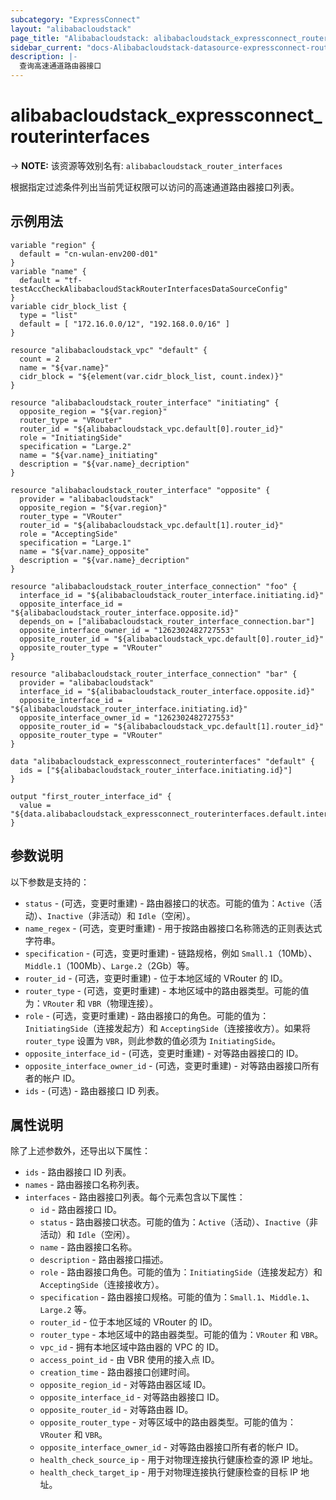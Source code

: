```yaml
---
subcategory: "ExpressConnect"
layout: "alibabacloudstack"
page_title: "Alibabacloudstack: alibabacloudstack_expressconnect_routerinterfaces"
sidebar_current: "docs-Alibabacloudstack-datasource-expressconnect-routerinterfaces"
description: |- 
  查询高速通道路由器接口
---
```


# alibabacloudstack_expressconnect_routerinterfaces
-> **NOTE:** 该资源等效别名有: `alibabacloudstack_router_interfaces`

根据指定过滤条件列出当前凭证权限可以访问的高速通道路由器接口列表。

## 示例用法

```hcl
variable "region" {
  default = "cn-wulan-env200-d01"
}
variable "name" {
  default = "tf-testAccCheckAlibabacloudStackRouterInterfacesDataSourceConfig"
}
variable cidr_block_list {
  type = "list"
  default = [ "172.16.0.0/12", "192.168.0.0/16" ]
}

resource "alibabacloudstack_vpc" "default" {
  count = 2
  name = "${var.name}"
  cidr_block = "${element(var.cidr_block_list, count.index)}"
}

resource "alibabacloudstack_router_interface" "initiating" {
  opposite_region = "${var.region}"
  router_type = "VRouter"
  router_id = "${alibabacloudstack_vpc.default[0].router_id}"
  role = "InitiatingSide"
  specification = "Large.2"
  name = "${var.name}_initiating"
  description = "${var.name}_decription"
}

resource "alibabacloudstack_router_interface" "opposite" {
  provider = "alibabacloudstack"
  opposite_region = "${var.region}"
  router_type = "VRouter"
  router_id = "${alibabacloudstack_vpc.default[1].router_id}"
  role = "AcceptingSide"
  specification = "Large.1"
  name = "${var.name}_opposite"
  description = "${var.name}_decription"
}

resource "alibabacloudstack_router_interface_connection" "foo" {
  interface_id = "${alibabacloudstack_router_interface.initiating.id}"
  opposite_interface_id = "${alibabacloudstack_router_interface.opposite.id}"
  depends_on = ["alibabacloudstack_router_interface_connection.bar"]
  opposite_interface_owner_id = "1262302482727553"
  opposite_router_id = "${alibabacloudstack_vpc.default[0].router_id}"
  opposite_router_type = "VRouter"
}

resource "alibabacloudstack_router_interface_connection" "bar" {
  provider = "alibabacloudstack"
  interface_id = "${alibabacloudstack_router_interface.opposite.id}"
  opposite_interface_id = "${alibabacloudstack_router_interface.initiating.id}"
  opposite_interface_owner_id = "1262302482727553"
  opposite_router_id = "${alibabacloudstack_vpc.default[1].router_id}"
  opposite_router_type = "VRouter"
}

data "alibabacloudstack_expressconnect_routerinterfaces" "default" {
  ids = ["${alibabacloudstack_router_interface.initiating.id}"]
}

output "first_router_interface_id" {
  value = "${data.alibabacloudstack_expressconnect_routerinterfaces.default.interfaces.0.id}"
}
```

## 参数说明

以下参数是支持的：

* `status` - (可选，变更时重建) - 路由器接口的状态。可能的值为：`Active`（活动）、`Inactive`（非活动）和 `Idle`（空闲）。
* `name_regex` - (可选，变更时重建) - 用于按路由器接口名称筛选的正则表达式字符串。
* `specification` - (可选，变更时重建) - 链路规格，例如 `Small.1`（10Mb）、`Middle.1`（100Mb）、`Large.2`（2Gb）等。
* `router_id` - (可选，变更时重建) - 位于本地区域的 VRouter 的 ID。
* `router_type` - (可选，变更时重建) - 本地区域中的路由器类型。可能的值为：`VRouter` 和 `VBR`（物理连接）。
* `role` - (可选，变更时重建) - 路由器接口的角色。可能的值为：`InitiatingSide`（连接发起方）和 `AcceptingSide`（连接接收方）。如果将 `router_type` 设置为 `VBR`，则此参数的值必须为 `InitiatingSide`。
* `opposite_interface_id` - (可选，变更时重建) - 对等路由器接口的 ID。
* `opposite_interface_owner_id` - (可选，变更时重建) - 对等路由器接口所有者的帐户 ID。
* `ids` - (可选) - 路由器接口 ID 列表。

## 属性说明

除了上述参数外，还导出以下属性：

* `ids` - 路由器接口 ID 列表。
* `names` - 路由器接口名称列表。
* `interfaces` - 路由器接口列表。每个元素包含以下属性：
  * `id` - 路由器接口 ID。
  * `status` - 路由器接口状态。可能的值为：`Active`（活动）、`Inactive`（非活动）和 `Idle`（空闲）。
  * `name` - 路由器接口名称。
  * `description` - 路由器接口描述。
  * `role` - 路由器接口角色。可能的值为：`InitiatingSide`（连接发起方）和 `AcceptingSide`（连接接收方）。
  * `specification` - 路由器接口规格。可能的值为：`Small.1`、`Middle.1`、`Large.2` 等。
  * `router_id` - 位于本地区域的 VRouter 的 ID。
  * `router_type` - 本地区域中的路由器类型。可能的值为：`VRouter` 和 `VBR`。
  * `vpc_id` - 拥有本地区域中路由器的 VPC 的 ID。
  * `access_point_id` - 由 VBR 使用的接入点 ID。
  * `creation_time` - 路由器接口创建时间。
  * `opposite_region_id` - 对等路由器区域 ID。
  * `opposite_interface_id` - 对等路由器接口 ID。
  * `opposite_router_id` - 对等路由器 ID。
  * `opposite_router_type` - 对等区域中的路由器类型。可能的值为：`VRouter` 和 `VBR`。
  * `opposite_interface_owner_id` - 对等路由器接口所有者的帐户 ID。
  * `health_check_source_ip` - 用于对物理连接执行健康检查的源 IP 地址。
  * `health_check_target_ip` - 用于对物理连接执行健康检查的目标 IP 地址。